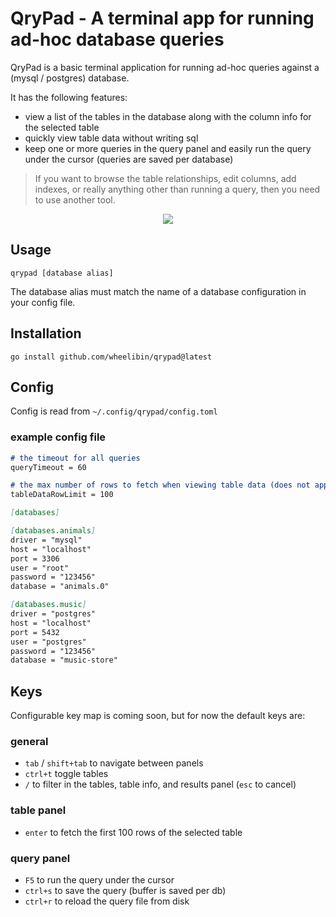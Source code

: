 # QryPad - A terminal app for running ad-hoc database queries 

<!-- <p align="center"> -->
<!--   <img src="https://github.com/wheelibin/qrypad/blob/main/qrypad.png" height="100" /> -->
<!-- </p> -->

QryPad is a basic terminal application for running ad-hoc queries against a (mysql / postgres) database.

It has the following features:
- view a list of the tables in the database along with the column info for the selected table
- quickly view table data without writing sql
- keep one or more queries in the query panel and easily run the query under the cursor (queries are saved per database)

> If you want to browse the table relationships, edit columns, add indexes, or really anything other than running a query, then you need to use another tool. 



<p align="center">
  <img src="https://github.com/wheelibin/qrypad/blob/main/ss.png" />
</p>

## Usage

`qrypad [database alias]`

The database alias must match the name of a database configuration in your config file.

## Installation

`go install github.com/wheelibin/qrypad@latest`

## Config

Config is read from `~/.config/qrypad/config.toml`

### example config file
```markdown
# the timeout for all queries
queryTimeout = 60 

# the max number of rows to fetch when viewing table data (does not apply to ad-hoc queries)
tableDataRowLimit = 100

[databases]

[databases.animals]
driver = "mysql"
host = "localhost"
port = 3306
user = "root"
password = "123456"
database = "animals.0"

[databases.music]
driver = "postgres"
host = "localhost"
port = 5432
user = "postgres"
password = "123456"
database = "music-store"

```

## Keys

Configurable key map is coming soon, but for now the default keys are:

### general
- `tab` / `shift+tab` to navigate between panels
- `ctrl+t` toggle tables
- `/` to filter in the tables, table info, and results panel (`esc` to cancel) 

### table panel
- `enter` to fetch the first 100 rows of the selected table

### query panel
- `F5` to run the query under the cursor
- `ctrl+s` to save the query (buffer is saved per db)
- `ctrl+r` to reload the query file from disk




